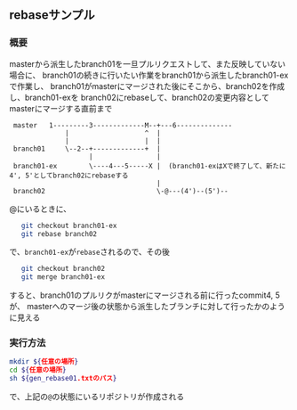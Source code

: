 ## rebaseサンプル

### 概要
                        
 masterから派生したbranch01を一旦プルリクエストして、また反映していない場合に、
 branch01の続きに行いたい作業をbranch01から派生したbranch01-exで作業し、
 branch01がmasterにマージされた後にそこから、branch02を作成し、branch01-exを
 branch02にrebaseして、branch02の変更内容としてmasterにマージする直前まで

```
 master   1---------3-------------M--+---6--------------
              |                   ^  |
              |                   |  |
 branch01     \--2--+-------------+  |
                    |                |
 branch01-ex        \----4---5-----X |  (branch01-exはXで終了して、新たに4', 5'としてbranch02にrebaseする
                                     |
 branch02                            \-@---(4')--(5')--
```

 @にいるときに、

```sh
   git checkout branch01-ex
   git rebase branch02
```

 で、`branch01-ex`が`rebase`されるので、その後

```sh
   git checkout branch02
   git merge branch01-ex
```

 すると、branch01のプルリクがmasterにマージされる前に行ったcommit4, 5が、
 masterへのマージ後の状態から派生したブランチに対して行ったかのように見える


### 実行方法

```sh
mkdir ${任意の場所}
cd ${任意の場所}
sh ${gen_rebase01.txtのパス}
```

で、上記の`@`の状態にいるリポジトリが作成される

